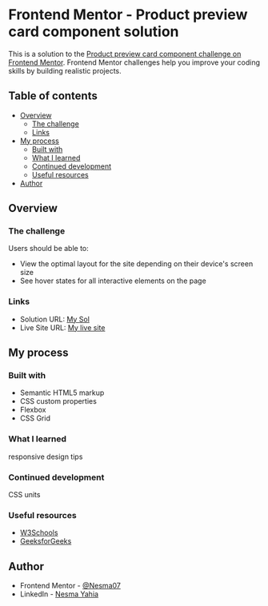 # Frontend Mentor - Product preview card component solution

This is a solution to the [Product preview card component challenge on Frontend Mentor](https://www.frontendmentor.io/challenges/product-preview-card-component-GO7UmttRfa). Frontend Mentor challenges help you improve your coding skills by building realistic projects. 

## Table of contents

- [Overview](#overview)
  - [The challenge](#the-challenge)
  - [Links](#links)
- [My process](#my-process)
  - [Built with](#built-with)
  - [What I learned](#what-i-learned)
  - [Continued development](#continued-development)
  - [Useful resources](#useful-resources)
- [Author](#author)

## Overview

### The challenge

Users should be able to:

- View the optimal layout for the site depending on their device's screen size
- See hover states for all interactive elements on the page

### Links

- Solution URL: [My Sol](https://github.com/Nesma07/Product-preview-card)
- Live Site URL: [My live site](https://nesma07.github.io/Product-preview-card/)

## My process

### Built with

- Semantic HTML5 markup
- CSS custom properties
- Flexbox
- CSS Grid

### What I learned

responsive design tips

### Continued development

CSS units

### Useful resources

- [W3Schools](https://www.w3schools.com)
- [GeeksforGeeks](https://www.geeksforgeeks.org)

## Author

- Frontend Mentor - [@Nesma07](https://www.frontendmentor.io/profile/Nesma07)
- LinkedIn - [Nesma Yahia](https://www.linkedin.com/in/nesma-yahia-801a92237/?trk=PROFILE_DROP_DOWN)

